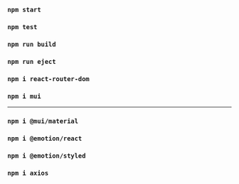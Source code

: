 ### `npm start`
### `npm test`
### `npm run build`
### `npm run eject`
### `npm i react-router-dom`

### `npm i mui`
---------------
### `npm i @mui/material`
### `npm i @emotion/react`
### `npm i @emotion/styled`

### `npm i axios`